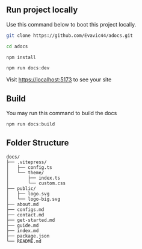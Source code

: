 

## Run project locally

Use this command below to boot this project locally.

```bash
git clone https://github.com/Evavic44/adocs.git

cd adocs

npm install

npm run docs:dev
```

Visit [https://localhost:5173](https://localhost:5173) to see your site

## Build
You may run this command to build the docs

```bash
npm run docs:build
```

## Folder Structure

```
docs/
├── .vitepress/
│   ├── config.ts
│   └── theme/
│       ├── index.ts
│       └── custom.css
├── public/
│   ├── logo.svg
│   └── logo-big.svg
├── about.md
├── configs.md
├── contact.md
├── get-started.md
├── guide.md
├── index.md
├── package.json
└── README.md
```
